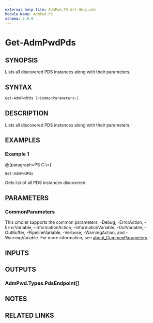 ```yaml
---
external help file: AdmPwd.PS.dll-Help.xml
Module Name: AdmPwd.PS
schema: 2.0.0
---
```


# Get-AdmPwdPds

## SYNOPSIS
Lists all discovered PDS instances along with their parameters.

## SYNTAX

```powershell
Get-AdmPwdPds [<CommonParameters>]
```

## DESCRIPTION
Lists all discovered PDS instances along with their parameters.

## EXAMPLES

### Example 1
@{paragraph=PS C:\\\>}

```powershell
Get-AdmPwdPds
```

Gets list of all PDS instances discovered.

## PARAMETERS

### CommonParameters
This cmdlet supports the common parameters: -Debug, -ErrorAction, -ErrorVariable, -InformationAction, -InformationVariable, -OutVariable, -OutBuffer, -PipelineVariable, -Verbose, -WarningAction, and -WarningVariable. For more information, see [about_CommonParameters](http://go.microsoft.com/fwlink/?LinkID=113216).

## INPUTS

## OUTPUTS
### AdmPwd.Types.PdsEndpoint[]

## NOTES

## RELATED LINKS
